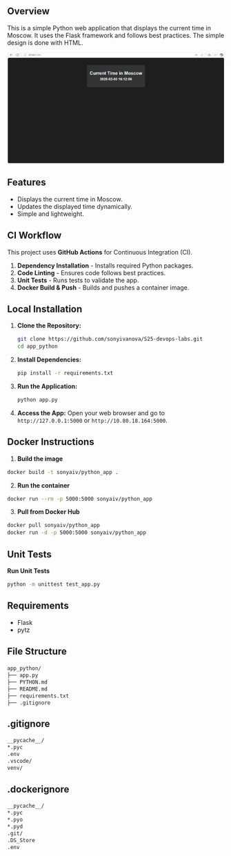 ## Overview
This is a simple Python web application that displays the current time in Moscow. It uses the Flask framework and follows best practices. The simple design is done with HTML.

![alt text](image.png)

## Features
- Displays the current time in Moscow.
- Updates the displayed time dynamically.
- Simple and lightweight.

## CI Workflow

This project uses **GitHub Actions** for Continuous Integration (CI).

1. **Dependency Installation** - Installs required Python packages.
2. **Code Linting** - Ensures code follows best practices.
3. **Unit Tests** - Runs tests to validate the app.
4. **Docker Build & Push** - Builds and pushes a container image.


## Local Installation

1. **Clone the Repository:**
   ```bash
   git clone https://github.com/sonyivanova/S25-devops-labs.git
   cd app_python
   ```

2. **Install Dependencies:**
   ```bash
   pip install -r requirements.txt
   ```

3. **Run the Application:**
   ```bash
   python app.py
   ```

4. **Access the App:**
   Open your web browser and go to `http://127.0.0.1:5000` or `http://10.80.18.164:5000`.

## Docker Instructions

1. **Build the image**
```sh
docker build -t sonyaiv/python_app .
```

2. **Run the container**
```sh
docker run --rm -p 5000:5000 sonyaiv/python_app
```

3. **Pull from Docker Hub**
```sh
docker pull sonyaiv/python_app
docker run -d -p 5000:5000 sonyaiv/python_app
```

## Unit Tests

**Run Unit Tests**
```bash
python -m unittest test_app.py
```

## Requirements
- Flask
- pytz

## File Structure
```
app_python/
├── app.py
├── PYTHON.md
├── README.md
├── requirements.txt
├── .gitignore
```

## .gitignore
```
__pycache__/
*.pyc
.env
.vscode/
venv/
```

## .dockerignore
```
__pycache__/
*.pyc
*.pyo
*.pyd
.git/
.DS_Store
.env
```